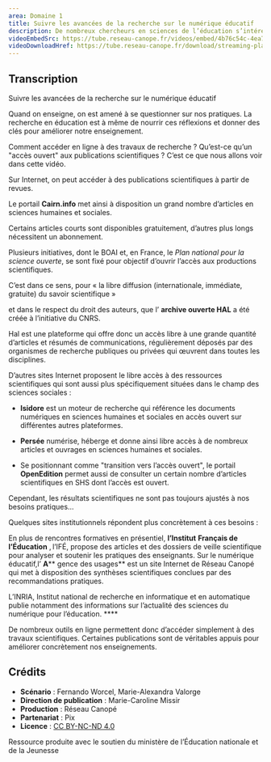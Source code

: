 ```yaml
---
area: Domaine 1
title: Suivre les avancées de la recherche sur le numérique éducatif
description: De nombreux chercheurs en sciences de l’éducation s’intéressent à l’usage du numérique en pédagogie. Les résultats de ces recherches permettent d’interroger et de prendre du recul sur ces usages. Comment suivre en tant qu’enseignant les avancées des travaux de recherche à ce sujet ?
videoEmbedSrc: https://tube.reseau-canope.fr/videos/embed/4b76c54c-4ea7-46f7-9643-2617f7ba8eb1
videoDownloadHref: https://tube.reseau-canope.fr/download/streaming-playlists/hls/videos/4b76c54c-4ea7-46f7-9643-2617f7ba8eb1-1080-fragmented.mp4
---
```


## Transcription

Suivre les avancées de la recherche sur le numérique éducatif

Quand on enseigne, on est amené à se questionner sur nos pratiques. La recherche en éducation est à même de nourrir ces réflexions et donner des clés pour améliorer notre enseignement.

Comment accéder en ligne à des travaux de recherche ? Qu’est-ce qu’un "accès ouvert" aux publications scientifiques ? C’est ce que nous allons voir dans cette vidéo.

Sur Internet, on peut accéder à des publications scientifiques à partir de revues.

Le portail **Cairn.info** met ainsi à disposition un grand nombre d’articles en sciences humaines et sociales.

Certains articles courts sont disponibles gratuitement, d’autres plus longs nécessitent un abonnement.

Plusieurs initiatives, dont le BOAI et, en France, le _Plan national pour la science ouverte_, se sont fixé pour objectif d’ouvrir l’accès aux productions scientifiques.

C’est dans ce sens, pour « la libre diffusion (internationale, immédiate, gratuite) du savoir scientifique »

et dans le respect du droit des auteurs, que l’ **archive ouverte HAL** a été créée à l’initiative du CNRS.

Hal est une plateforme qui offre donc un accès libre à une grande quantité d’articles et résumés de communications, régulièrement déposés par des organismes de recherche publiques ou privées qui œuvrent dans toutes les disciplines.

D’autres sites Internet proposent le libre accès à des ressources scientifiques qui sont aussi plus spécifiquement situées dans le champ des sciences sociales :

- **Isidore** est un moteur de recherche qui référence les documents numériques en sciences humaines et sociales en accès ouvert sur différentes autres plateformes.

- **Persée** numérise, héberge et donne ainsi libre accès à de nombreux articles et ouvrages en sciences humaines et sociales.

- Se positionnant comme "transition vers l’accès ouvert", le portail **OpenEdition** permet aussi de consulter un certain nombre d’articles scientifiques en SHS dont l’accès est ouvert.

Cependant, les résultats scientifiques ne sont pas toujours ajustés à nos besoins pratiques…

Quelques sites institutionnels répondent plus concrètement à ces besoins :

En plus de rencontres formatives en présentiel, **l’Institut**  **Français de l’Éducation** , l’IFÉ, propose des articles et des dossiers de veille scientifique pour analyser et soutenir les pratiques des enseignants.
  Sur le numérique éducatif,l’ **A**** gence des usages** est un site Internet de Réseau Canopé qui met à disposition des synthèses scientifiques conclues par des recommandations pratiques.

L’INRIA, Institut national de recherche en informatique et en automatique publie notamment des informations sur l’actualité des sciences du numérique pour l’éducation. ****

De nombreux outils en ligne permettent donc d’accéder simplement à des travaux scientifiques. Certaines publications sont de véritables appuis pour améliorer concrètement nos enseignements.

## Crédits

- **Scénario** : Fernando Worcel, Marie-Alexandra Valorge
- **Direction de publication** : Marie-Caroline Missir
- **Production** : Réseau Canopé
- **Partenariat** : Pix
- **Licence** : [CC BY-NC-ND 4.0](https://creativecommons.org/licenses/by-nc-nd/4.0/deed.fr)

Ressource produite avec le soutien du ministère de l’Éducation nationale et de la Jeunesse

